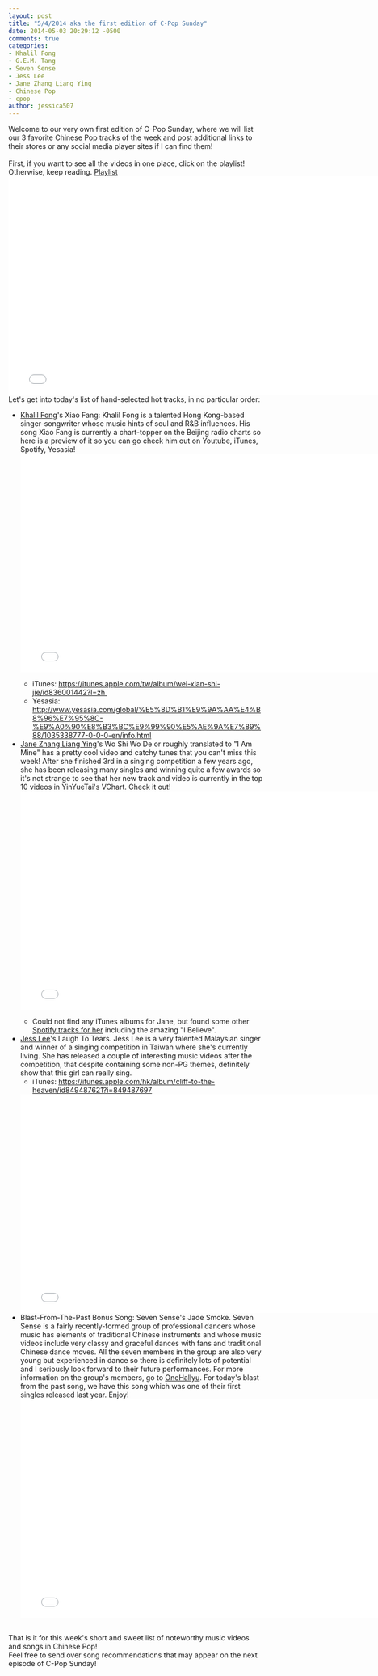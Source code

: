 ```yaml
---
layout: post
title: "5/4/2014 aka the first edition of C-Pop Sunday"
date: 2014-05-03 20:29:12 -0500
comments: true
categories:
- Khalil Fong
- G.E.M. Tang
- Seven Sense
- Jess Lee
- Jane Zhang Liang Ying
- Chinese Pop
- cpop
author: jessica507
---
```

Welcome to our very own first edition of C-Pop Sunday, where we will list our 3 favorite Chinese Pop tracks of the week and post additional links to their stores or any social media player sites if I can find them! <br />
<br />
First, if you want to see all the videos in one place, click on the playlist! Otherwise, keep reading.
<a href="http://www.youtube.com/playlist?list=PL4Jt4hT47EsGxfSy7pMDiOzvFRS2_rCv6">Playlist</a><iframe width="770" height="433" src="//www.youtube.com/embed/videoseries?list=PL4Jt4hT47EsGxfSy7pMDiOzvFRS2_rCv6" frameborder="0" allowfullscreen></iframe>
<br>
Let's get into today's list of hand-selected hot tracks, in no particular order:
<br />

<ul>
<li><a href="http://en.wikipedia.org/wiki/Khalil_Fong">Khalil Fong</a>'s Xiao Fang: Khalil Fong is a talented Hong Kong-based singer-songwriter whose music hints of soul and R&amp;B influences. His song Xiao Fang is currently a chart-topper on the Beijing radio charts so here is a preview of it so you can go check him out on Youtube, iTunes, Spotify, Yesasia!</li>
<iframe allowfullscreen="" frameborder="0" height="433" src="//www.youtube.com/embed/ebtlgEJvrlI" width="770"></iframe>
<ul>
<li>iTunes: <a href="https://itunes.apple.com/tw/album/wei-xian-shi-jie/id836001442?l=zh%C2%A0">https://itunes.apple.com/tw/album/wei-xian-shi-jie/id836001442?l=zh&nbsp;</a> </li>
<li>Yesasia: <a href="http://www.yesasia.com/global/%E5%8D%B1%E9%9A%AA%E4%B8%96%E7%95%8C-%E9%A0%90%E8%B3%BC%E9%99%90%E5%AE%9A%E7%89%88/1035338777-0-0-0-en/info.html">http://www.yesasia.com/global/%E5%8D%B1%E9%9A%AA%E4%B8%96%E7%95%8C-%E9%A0%90%E8%B3%BC%E9%99%90%E5%AE%9A%E7%89%88/1035338777-0-0-0-en/info.html</a></li>
</ul>
<li><a href="http://en.wikipedia.org/wiki/Jane_Zhang">Jane Zhang Liang Ying</a>'s Wo Shi Wo De or roughly translated to "I Am Mine" has a pretty cool video and catchy tunes that you can't miss this week! After she finished 3rd in a singing competition a few years ago, she has been releasing many singles and winning quite a few awards so it's not strange to see that her new track and video is currently in the top 10 videos in YinYueTai's VChart. Check it out!
</li>
<iframe allowfullscreen="" frameborder="0" height="433" src="//www.youtube.com/embed/35a1-jPNGl0" width="770"></iframe>
<ul>
<li>Could not find any iTunes albums for Jane, but found some other <a href="https://play.spotify.com/artist/4KNEctE2dk3QXwzjCBcZtw">Spotify tracks for her</a> including the amazing "I Believe".</li>
</ul>
<li><a href="http://en.wikipedia.org/wiki/Jess_Lee_Kar_Wei">Jess Lee</a>'s Laugh To Tears. Jess Lee is a very talented Malaysian singer and winner of a singing competition in Taiwan where she's currently living. She has released a couple of interesting music videos after the competition, that despite containing some non-PG themes, definitely show that this girl can really sing.<ul><li>iTunes: <a href="https://itunes.apple.com/hk/album/cliff-to-the-heaven/id849487621?i=849487697">https://itunes.apple.com/hk/album/cliff-to-the-heaven/id849487621?i=849487697</a></li></ul>
</li><iframe width="770" height="433" src="//www.youtube.com/embed/gzzPrsBOK1E" frameborder="0" allowfullscreen></iframe>
<li>Blast-From-The-Past Bonus Song: Seven Sense's Jade Smoke. Seven Sense is a fairly recently-formed group of professional dancers whose music has elements of traditional Chinese instruments and whose music videos include very classy and graceful dances with fans and traditional Chinese dance moves. All the seven members in the group are also very young but experienced in dance so there is definitely lots of potential and I seriously look forward to their future performances. For more information on the group's members, go to <a href="http://onehallyu.com/index.php?/topic/9410-the-official-seven-sense-%E4%B8%83%E6%9C%B5%E7%BB%84%E5%90%88-thread/">OneHallyu</a>. For today's blast from the past song, we have this song which was one of their first singles released last year. Enjoy! </li>
<iframe allowfullscreen="" frameborder="0" height="433" src="//www.youtube.com/embed/hRjQUVHsYbg" width="770"></iframe>
</ul>
<br>
That is it for this week's short and sweet list of noteworthy music videos and songs in Chinese Pop!
<br>
Feel free to send over song recommendations that may appear on the next episode of C-Pop Sunday!

